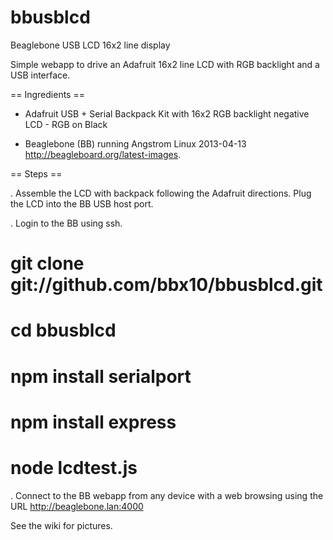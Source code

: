 bbusblcd
========

Beaglebone USB LCD 16x2 line display

Simple webapp to drive an Adafruit 16x2 line LCD with RGB backlight and a USB
interface.

== Ingredients ==

* Adafruit USB + Serial Backpack Kit with 16x2 RGB backlight negative LCD - RGB on Black

* Beaglebone (BB) running Angstrom Linux 2013-04-13 http://beagleboard.org/latest-images.

== Steps ==

. Assemble the LCD with backpack following the Adafruit directions. 
Plug the LCD into the BB USB host port.

. Login to the BB using ssh.

 # git clone git://github.com/bbx10/bbusblcd.git
 # cd bbusblcd
 # npm install serialport
 # npm install express
 # node lcdtest.js

. Connect to the BB webapp from any device with a web browsing using the URL
http://beaglebone.lan:4000

See the wiki for pictures.

